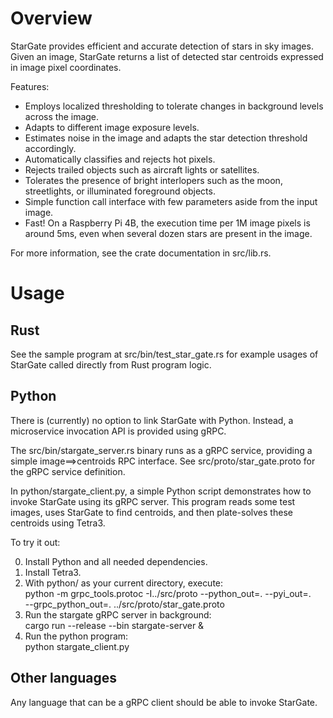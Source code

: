 # Overview

StarGate provides efficient and accurate detection of stars in sky images.
Given an image, StarGate returns a list of detected star centroids expressed
in image pixel coordinates.

Features:

* Employs localized thresholding to tolerate changes in background levels
  across the image.
* Adapts to different image exposure levels.
* Estimates noise in the image and adapts the star detection threshold
  accordingly.
* Automatically classifies and rejects hot pixels.
* Rejects trailed objects such as aircraft lights or satellites.
* Tolerates the presence of bright interlopers such as the moon, streetlights,
  or illuminated foreground objects.
* Simple function call interface with few parameters aside from the input
  image.
* Fast! On a Raspberry Pi 4B, the execution time per 1M image pixels is
  around 5ms, even when several dozen stars are present in the image.

For more information, see the crate documentation in src/lib.rs.

# Usage

## Rust

See the sample program at src/bin/test_star_gate.rs for example usages of
StarGate called directly from Rust program logic.

## Python

There is (currently) no option to link StarGate with Python. Instead, a
microservice invocation API is provided using gRPC.

The src/bin/stargate_server.rs binary runs as a gRPC service, providing a simple
image==>centroids RPC interface. See src/proto/star_gate.proto for the gRPC
service definition.

In python/stargate_client.py, a simple Python script demonstrates how to invoke
StarGate using its gRPC server. This program reads some test images, uses
StarGate to find centroids, and then plate-solves these centroids using Tetra3.

To try it out:

0. Install Python and all needed dependencies.
1. Install Tetra3.
2. With python/ as your current directory, execute:<br>
   python -m grpc_tools.protoc -I../src/proto --python_out=. --pyi_out=. \
     --grpc_python_out=. ../src/proto/star_gate.proto
3. Run the stargate gRPC server in background:<br>
   cargo run --release --bin stargate-server &
4. Run the python program:<br>
   python stargate_client.py

## Other languages

Any language that can be a gRPC client should be able to invoke StarGate.
